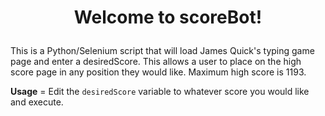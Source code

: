 # <p align="center">Welcome to scoreBot!</p>

This is a Python/Selenium script that will load James Quick's typing game page and enter a desiredScore. This allows a user to place on the high score page in any position they would like. Maximum high score is 1193. 

**Usage** = Edit the `desiredScore` variable to whatever score you would like and execute. 



